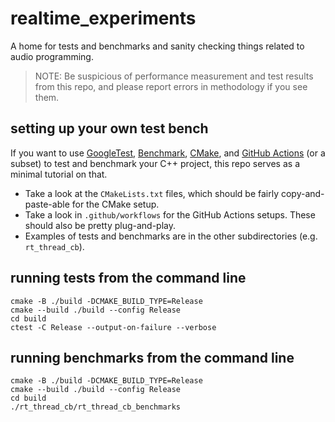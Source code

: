 # realtime_experiments
A home for tests and benchmarks and sanity checking things related to audio programming.

> NOTE: Be suspicious of performance measurement and test results from this repo, and please report errors in methodology if you see them.

## setting up your own test bench
If you want to use [GoogleTest](https://github.com/google/googletest), [Benchmark](https://github.com/google/benchmark), [CMake](https://cmake.org/), and [GitHub Actions](https://github.com/features/actions) (or a subset) to test and benchmark your C++ project, this repo serves as a minimal tutorial on that.

* Take a look at the `CMakeLists.txt` files, which should be fairly copy-and-paste-able for the CMake setup.
* Take a look in `.github/workflows` for the GitHub Actions setups. These should also be pretty plug-and-play.
* Examples of tests and benchmarks are in the other subdirectories (e.g. `rt_thread_cb`).

## running tests from the command line
```
cmake -B ./build -DCMAKE_BUILD_TYPE=Release
cmake --build ./build --config Release
cd build
ctest -C Release --output-on-failure --verbose
```

## running benchmarks from the command line
```
cmake -B ./build -DCMAKE_BUILD_TYPE=Release
cmake --build ./build --config Release
cd build
./rt_thread_cb/rt_thread_cb_benchmarks
```
